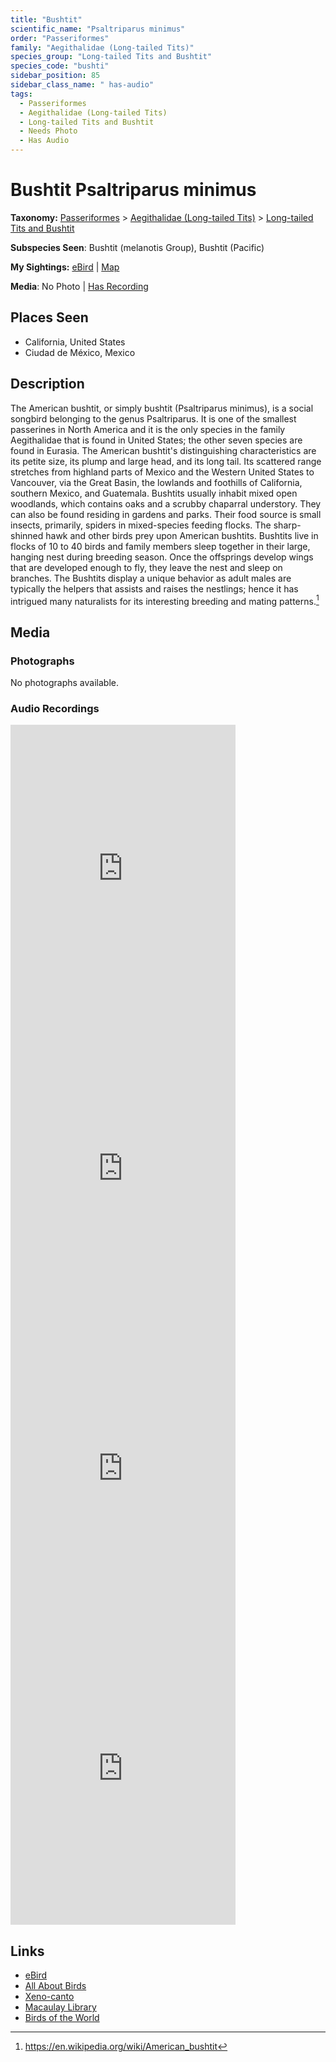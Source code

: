 ```yaml
---
title: "Bushtit"
scientific_name: "Psaltriparus minimus"
order: "Passeriformes"
family: "Aegithalidae (Long-tailed Tits)"
species_group: "Long-tailed Tits and Bushtit"
species_code: "bushti"
sidebar_position: 85
sidebar_class_name: " has-audio"
tags: 
  - Passeriformes
  - Aegithalidae (Long-tailed Tits)
  - Long-tailed Tits and Bushtit
  - Needs Photo
  - Has Audio
---
```


# Bushtit <span className='sci_name'>Psaltriparus minimus</span>

**Taxonomy:** [Passeriformes](/tags/passeriformes) > [Aegithalidae (Long-tailed Tits)](/tags/aegithalidae-long-tailed-tits) > [Long-tailed Tits and Bushtit](/tags/long-tailed-tits-and-bushtit)

**Subspecies Seen**: Bushtit (melanotis Group), Bushtit (Pacific)

**My Sightings:** [eBird](https://ebird.org/lifelist?r=world&time=life&spp=bushti) | [Map](/map?species_code=bushti)

**Media**: No Photo | [Has Recording](https://media.ebird.org/catalog?userId=USER4436073&taxonCode=bushti&mediaType=audio&view=grid)

## Places Seen

* California, United States
* Ciudad de México, Mexico

## Description
The American bushtit, or simply bushtit (Psaltriparus minimus), is a social songbird belonging to the genus Psaltriparus. It is one of the smallest passerines in North America and it is the only species in the family Aegithalidae that is found in United States; the other seven species are found in Eurasia.
The American bushtit's distinguishing characteristics are its petite size, its plump and large head, and its long tail. Its scattered range stretches from highland parts of Mexico and the Western United States to Vancouver, via the Great Basin, the lowlands and foothills of California, southern Mexico, and Guatemala. Bushtits usually inhabit mixed open woodlands, which contains oaks and a scrubby chaparral understory. They can also be found residing in gardens and parks. Their food source is small insects, primarily, spiders in mixed-species feeding flocks.
The sharp-shinned hawk and other birds prey upon American bushtits. Bushtits live in flocks of 10 to 40 birds and family members sleep together in their large, hanging nest during breeding season. Once the offsprings develop wings that are developed enough to fly, they leave the nest and sleep on branches. The Bushtits display a unique behavior as adult males are typically the helpers that assists and raises the nestlings; hence it has intrigued many naturalists for its interesting breeding and mating patterns.[^1]

[^1]: https://en.wikipedia.org/wiki/American_bushtit

## Media
### Photographs
No photographs available.

### Audio Recordings
<iframe src="https://macaulaylibrary.org/asset/626557575/embed" width="360" height="480" frameborder="0" allowfullscreen></iframe>
<iframe src="https://macaulaylibrary.org/asset/626995415/embed" width="360" height="480" frameborder="0" allowfullscreen></iframe>
<iframe src="https://macaulaylibrary.org/asset/626995416/embed" width="360" height="480" frameborder="0" allowfullscreen></iframe>
<iframe src="https://macaulaylibrary.org/asset/627628689/embed" width="360" height="480" frameborder="0" allowfullscreen></iframe>

## Links
* [eBird](https://ebird.org/species/bushti) 
* [All About Birds](https://www.allaboutbirds.org/guide/bushti) 
* [Xeno-canto](https://www.xeno-canto.org/species/psaltriparus-minimus) 
* [Macaulay Library](https://search.macaulaylibrary.org/catalog?taxonCode=bushti&sort=rating_rank_desc)
* [Birds of the World](https://birdsoftheworld.org/bow/species/bushti)
